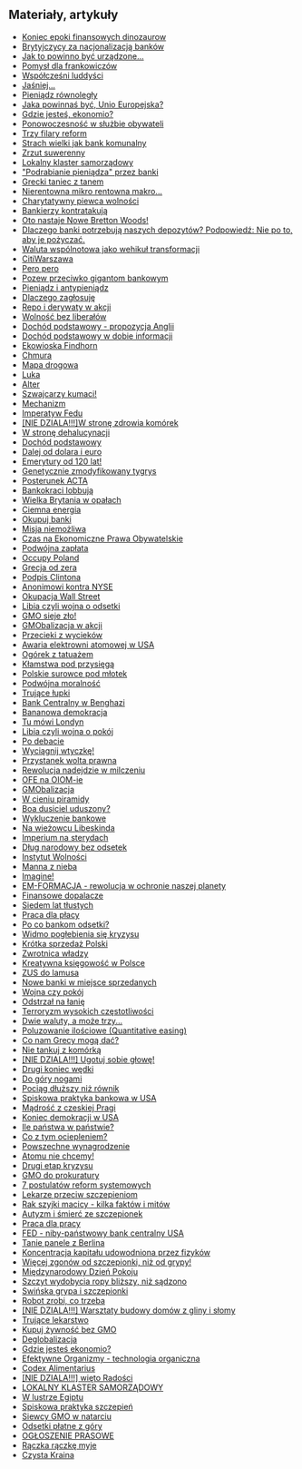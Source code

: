 
<h2>Materiały, artykuły</h2>
<p style="margin: 0px 0px 18px; font-size: 18px; font-family: Helvetica;">
<ul>
	<!--<li><a href='{{site.baseurl}}\articles\Waluta%20cyfrowa.html'>Waluta cyfrowa</a>-->
	<li><a href='{{site.baseurl}}\articles\Koniec%20epoki%20finansowych%20dinozaurow.html'>Koniec epoki finansowych dinozaurow</a>
	<li><a href='{{site.baseurl}}\articles\Brytyjczycy%20za%20nacjonalizacja%20bankow.html'>Brytyjczycy za nacjonalizacją banków</a>
	<li><a href='{{site.baseurl}}\articles\Jak%20to%20powinno%20byc%20urzadzone.html'>Jak to powinno być urządzone...</a>
	<li><a href='{{site.baseurl}}\articles\Pomysl%20dla%20frankowiczow.html'>Pomysł dla frankowiczów</a>
	<li><a href='{{site.baseurl}}\articles\Wspolczesni%20luddysci.html'>Współcześni luddyści</a>
	<li><a href='{{site.baseurl}}\articles\Jasniej.html'>Jaśniej...</a>
	<li><a href='{{site.baseurl}}\articles\Pieniadz%20rownolegly.html'>Pieniądz równoległy</a>
	<li><a href='{{site.baseurl}}\articles\Jaka%20powinnas%20byc%20Unio%20Europejska.html'>Jaka powinnaś być, Unio Europejska?</a>
	<li><a href='{{site.baseurl}}\articles\Gdzie%20jestes%20ekonomio.html'>Gdzie jesteś, ekonomio?</a>
	<li><a href='{{site.baseurl}}\articles\Ponowoczesnosc%20w%20sluzbie%20obywateli.html'>Ponowoczesność w służbie obywateli</a>
	<li><a href='{{site.baseurl}}\articles\Trzy%20filary%20reform.html'>Trzy filary reform</a>
	<li><a href='{{site.baseurl}}\articles\Strach%20wielki%20jak%20bank%20komunalny.html'>Strach wielki jak bank komunalny</a>
	<li><a href='{{site.baseurl}}\articles\Zrzut%20suwerenny.html'>Zrzut suwerenny</a>
	<li><a href='{{site.baseurl}}\articles\Lokalny%20klaster%20samorzadowy_.html'>Lokalny klaster samorządowy</a>
	<li><a href='{{site.baseurl}}\articles\Podrabianie%20pieniadza%20przez%20banki.html'>"Podrabianie pieniądza" przez banki</a>
	<li><a href='{{site.baseurl}}\articles\Grecki%20taniec%20z%20tanem.html'>Grecki taniec z tanem</a>
	<li><a href='{{site.baseurl}}\articles\Nierentowna%20mikro%20rentowna%20makro.html'>Nierentowna mikro rentowna makro...</a>
	<li><a href='{{site.baseurl}}\articles\Charytatywny%20piewca%20wolnosci.html'>Charytatywny piewca wolności</a>
	<li><a href='{{site.baseurl}}\articles\Bankierzy%20kontratakuja.html'>Bankierzy kontratakują</a>
	<li><a href='{{site.baseurl}}\articles\Oto%20nastaje%20Nowe%20Bretton%20Woods%21.html'>Oto nastaje Nowe Bretton Woods!</a>
	<li><a href='{{site.baseurl}}\articles\Dlaczego%20banki%20potrzebuja%20naszych%20depozytow%20Podpowiedz Nie%20po%20to%20aby%20je%20pozyczac.html'>Dlaczego banki potrzebują naszych depozytów? Podpowiedź: Nie po to, aby je pożyczać.</a>
	<li><a href='{{site.baseurl}}\articles\Waluta%20wspolnotowa%20jako%20wehikul%20transformacji.html'>Waluta wspólnotowa jako wehikuł transformacji</a>
	<li><a href='{{site.baseurl}}\articles\CitiWarszawa.html'>CitiWarszawa</a>
	<li><a href='{{site.baseurl}}\articles\Pero%20pero.html'>Pero pero</a>
	<li><a href='{{site.baseurl}}\articles\Pozew%20przeciwko%20gigantom%20bankowym.html'>Pozew przeciwko gigantom bankowym</a>
	<li><a href='{{site.baseurl}}\articles\Pieniadz%20i%20antypieniadz.html'>Pieniądz i antypieniądz</a>
	<li><a href='{{site.baseurl}}\articles\Dlaczego%20zaglosuje.html'>Dlaczego zagłosuję</a>
	<li><a href='{{site.baseurl}}\articles\Repo%20i%20derywaty%20w%20akcji.html'>Repo i derywaty w akcji</a>
	<li><a href='{{site.baseurl}}\articles\Wolnosc%20bez%20liberalow.html'>Wolność bez liberałów</a>
	<li><a href='{{site.baseurl}}\articles\Dochod%20podstawowy%20-%20propozycja%20Anglii.html'>Dochód podstawowy - propozycja Anglii</a>
	<li><a href='{{site.baseurl}}\articles\Dochod%20podstawowy%20w%20dobie%20informacji.html'>Dochód podstawowy w dobie informacji</a>
	<li><a href='{{site.baseurl}}\articles\Ekowioska%20Findhorn.html'>Ekowioska Findhorn</a>
	<li><a href='{{site.baseurl}}\articles\Chmura.html'>Chmura</a>
	<li><a href='{{site.baseurl}}\articles\Mapa%20drogowa.html'>Mapa drogowa</a>
	<li><a href='{{site.baseurl}}\articles\Luka.html'>Luka</a>
	<li><a href='{{site.baseurl}}\articles\Alter.html'>Alter</a>
	<li><a href='{{site.baseurl}}\articles\Szwajcarzy%20kumaci%21.html'>Szwajcarzy kumaci!</a>
	<li><a href='{{site.baseurl}}\articles\Mechanizm.html'>Mechanizm</a>
	<li><a href='{{site.baseurl}}\articles\Imperatyw%20Fedu.html'>Imperatyw Fedu</a>
	<li><a href='NIE DZIALA.html'>[NIE DZIALA!!!]W stronę zdrowia komórek</a>
	<li><a href='{{site.baseurl}}\articles\W%20strone%20dehalucynacji.html'>W stronę dehalucynacji</a>
	<li><a href='{{site.baseurl}}\articles\Dochod%20podstawowy.html'>Dochód podstawowy</a>
	<li><a href='{{site.baseurl}}\articles\Dalej%20od%20dolara%20i%20euro.html'>Dalej od dolara i euro</a>
	<li><a href='{{site.baseurl}}\articles\Emerytury%20od%20120%20lat%21.html'>Emerytury od 120 lat!</a>
	<li><a href='{{site.baseurl}}\articles\Genetycznie%20zmodyfikowany%20tygrys.html'>Genetycznie zmodyfikowany tygrys</a>
	<li><a href='{{site.baseurl}}\articles\Posterunek%20ACTA.html'>Posterunek ACTA</a>
	<li><a href='{{site.baseurl}}\articles\Bankokraci%20lobbuja.html'>Bankokraci lobbują</a>
	<li><a href='{{site.baseurl}}\articles\Wielka%20Brytania%20w%20opalach.html'>Wielka Brytania w opałach</a>
	<li><a href='{{site.baseurl}}\articles\Ciemna%20energia.html'>Ciemna energia</a>
	<li><a href='{{site.baseurl}}\articles\Okupuj%20banki.html'>Okupuj banki</a>
	<li><a href='{{site.baseurl}}\articles\Misja%20niemozliwa.html'>Misja niemożliwa</a>
	<li><a href='{{site.baseurl}}\articles\Czas%20na%20Ekonomiczne%20Prawa%20Obywatelskie.html'>Czas na Ekonomiczne Prawa Obywatelskie</a>
	<li><a href='{{site.baseurl}}\articles\Podwojna%20zaplata.html'>Podwójna zapłata</a>
	<li><a href='{{site.baseurl}}\articles\Occupy%20Poland.html'>Occupy Poland</a>
	<li><a href='{{site.baseurl}}\articles\Grecja%20od%20zera.html'>Grecja od zera</a>
	<li><a href='{{site.baseurl}}\articles\Podpis%20Clintona.html'>Podpis Clintona</a>
	<li><a href='{{site.baseurl}}\articles\Anonimowi%20kontra%20NYSE.html'>Anonimowi kontra NYSE</a>
	<li><a href='{{site.baseurl}}\articles\Okupacja%20Wall%20Street.html'>Okupacja Wall Street</a>
	<li><a href='{{site.baseurl}}\articles\Libia%20czyli%20wojna%20o%20odsetki.html'>Libia czyli wojna o odsetki</a>
	<li><a href='{{site.baseurl}}\articles\GMO%20sieje%20zlo%21.html'>GMO sieje zło!</a>
	<li><a href='{{site.baseurl}}\articles\GMObalizacja%20w%20akcji.html'>GMObalizacja w akcji</a>
	<li><a href='{{site.baseurl}}\articles\Przecieki%20z%20wyciekow.html'>Przecieki z wycieków</a>
	<li><a href='{{site.baseurl}}\articles\Awaria%20elektrowni%20atomowej%20w%20USA.html'>Awaria elektrowni atomowej w USA</a>
	<li><a href='{{site.baseurl}}\articles\Ogorek%20z%20tatuazem.html'>Ogórek z tatuażem</a>
	<li><a href='{{site.baseurl}}\articles\Klamstwa%20pod%20przysiega.html'>Kłamstwa pod przysięgą</a>
	<li><a href='{{site.baseurl}}\articles\Polskie%20surowce%20pod%20mlotek.html'>Polskie surowce pod młotek</a>
	<li><a href='{{site.baseurl}}\articles\Podwojna%20moralnosc.html'>Podwójna moralność</a>
	<li><a href='{{site.baseurl}}\articles\Trujace%20lupki.html'>Trujące łupki</a>
	<li><a href='{{site.baseurl}}\articles\Bank%20Centralny%20w%20Benghazi.html'>Bank Centralny w Benghazi</a>
	<li><a href='{{site.baseurl}}\articles\Bananowa%20demokracja.html'>Bananowa demokracja</a>
	<li><a href='{{site.baseurl}}\articles\Tu%20mowi%20Londyn.html'>Tu mówi Londyn</a>
	<li><a href='{{site.baseurl}}\articles\Libia%20czyli%20wojna%20o%20pokoj.html'>Libia czyli wojna o pokój</a>
	<li><a href='{{site.baseurl}}\articles\Po%20debacie.html'>Po debacie</a>
	<li><a href='{{site.baseurl}}\articles\Wyciagnij%20wtyczke%21.html'>Wyciągnij wtyczkę!</a>
	<li><a href='{{site.baseurl}}\articles\Przystanek%20wolta%20prawna.html'>Przystanek wolta prawna</a>
	<li><a href='{{site.baseurl}}\articles\Rewolucja%20nadejdzie%20w%20milczeniu.html'>Rewolucja nadejdzie w milczeniu</a>
	<li><a href='{{site.baseurl}}\articles\OFE%20na%20OIOM-ie.html'>OFE na OIOM-ie</a>
	<li><a href='{{site.baseurl}}\articles\GMObalizacja.html'>GMObalizacja</a>
	<li><a href='{{site.baseurl}}\articles\W%20cieniu%20piramidy.html'>W cieniu piramidy</a>
	<li><a href='{{site.baseurl}}\articles\Boa%20dusiciel%20uduszony.html'>Boa dusiciel uduszony?</a>
	<li><a href='{{site.baseurl}}\articles\Wykluczenie%20bankowe.html'>Wykluczenie bankowe</a>
	<li><a href='{{site.baseurl}}\articles\Na%20wiezowcu%20Libeskinda.html'>Na wieżowcu Libeskinda</a>
	<li><a href='{{site.baseurl}}\articles\Imperium%20na%20sterydach.html'>Imperium na sterydach</a>
	<li><a href='{{site.baseurl}}\articles\Dlug%20narodowy%20bez%20odsetek.html'>Dług narodowy bez odsetek</a>
	<li><a href='{{site.baseurl}}\articles\Instytut%20Wolnosci.html'>Instytut Wolności</a>
	<li><a href='{{site.baseurl}}\articles\Manna%20z%20nieba.html'>Manna z nieba</a>
	<li><a href='{{site.baseurl}}\articles\Imagine%21.html'>Imagine!</a>
	<li><a href='{{site.baseurl}}\articles\EM-FORMACJA%20-%20rewolucja%20w%20ochronie%20naszej%20planety.html'>EM-FORMACJA - rewolucja w ochronie naszej planety</a>
	<li><a href='{{site.baseurl}}\articles\Finansowe%20dopalacze.html'>Finansowe dopalacze</a>
	<li><a href='{{site.baseurl}}\articles\Siedem%20lat%20tlustych.html'>Siedem lat tłustych</a>
	<li><a href='{{site.baseurl}}\articles\Praca%20dla%20placy.html'>Praca dla płacy</a>
	<li><a href='{{site.baseurl}}\articles\Po%20co%20bankom%20odsetki.html'>Po co bankom odsetki?</a>
	<li><a href='{{site.baseurl}}\articles\Widmo%20poglebienia%20sie%20kryzysu.html'>Widmo pogłebienia się kryzysu</a>
	<li><a href='{{site.baseurl}}\articles\Krotka%20sprzedaz%20Polski.html'>Krótka sprzedaż Polski</a>
	<li><a href='{{site.baseurl}}\articles\Zwrotnica%20wladzy.html'>Zwrotnica władzy</a>
	<li><a href='{{site.baseurl}}\articles\Kreatywna%20ksiegowosc%20w%20Polsce.html'>Kreatywna księgowość w Polsce</a>
	<li><a href='{{site.baseurl}}\articles\ZUS%20do%20lamusa.html'>ZUS do lamusa</a>
	<li><a href='{{site.baseurl}}\articles\Nowe%20banki%20w%20miejsce%20sprzedanych.html'>Nowe banki w miejsce sprzedanych</a>
	<li><a href='{{site.baseurl}}\articles\Wojna%20czy%20pokoj.html'>Wojna czy pokój</a>
	<li><a href='{{site.baseurl}}\articles\Odstrzal%20na%20lanie.html'>Odstrzał na łanię</a>
	<li><a href='{{site.baseurl}}\articles\Terroryzm%20wysokich%20czestotliwosci.html'>Terroryzm wysokich częstotliwości</a>
	<li><a href='{{site.baseurl}}\articles\Dwie%20waluty%20a%20moze%20trzy.html'>Dwie waluty, a może trzy...</a>
	<li><a href='{{site.baseurl}}\articles\Poluzowanie%20ilosciowe%20%28Quantitative%20easing%29.html'>Poluzowanie ilościowe (Quantitative easing)</a>
	<li><a href='{{site.baseurl}}\articles\Co%20nam%20Grecy%20moga%20dac.html'>Co nam Grecy mogą dać?</a>
	<li><a href='{{site.baseurl}}\articles\Nie%20tankuj%20z%20komorka.html'>Nie tankuj z komórką</a>
	<li><a href='NIE DZIALA.html'>[NIE DZIALA!!!] Ugotuj sobie głowę!</a>
	<li><a href='{{site.baseurl}}\articles\Drugi%20koniec%20wedki.html'>Drugi koniec wędki</a>
	<li><a href='{{site.baseurl}}\articles\Do%20gory%20nogami.html'>Do góry nogami</a>
	<li><a href='{{site.baseurl}}\articles\Pociag%20dluzszy%20niz%20rownik.html'>Pociąg dłuższy niż równik</a>
	<li><a href='{{site.baseurl}}\articles\Spiskowa%20praktyka%20bankowa%20w%20USA.html'>Spiskowa praktyka bankowa w USA</a>
	<li><a href='{{site.baseurl}}\articles\Madrosc%20z%20czeskiej%20Pragi.html'>Mądrość z czeskiej Pragi</a>
	<li><a href='{{site.baseurl}}\articles\Koniec%20demokracji%20w%20USA.html'>Koniec demokracji w USA</a>
	<li><a href='{{site.baseurl}}\articles\Ile%20panstwa%20w%20panstwie.html'>Ile państwa w państwie?</a>
	<li><a href='{{site.baseurl}}\articles\Co%20z%20tym%20ociepleniem.html'>Co z tym ociepleniem?</a>
	<li><a href='{{site.baseurl}}\articles\Powszechne%20wynagrodzenie.html'>Powszechne wynagrodzenie</a>
	<li><a href='{{site.baseurl}}\articles\Atomu%20nie%20chcemy%21.html'>Atomu nie chcemy!</a>
	<li><a href='{{site.baseurl}}\articles\Drugi%20etap%20kryzysu.html'>Drugi etap kryzysu</a>
	<li><a href='{{site.baseurl}}\articles\GMO%20do%20prokuratury.html'>GMO do prokuratury</a>
	<li><a href='{{site.baseurl}}\articles\7%20postulatow%20reform%20systemowych.html'>7 postulatów reform systemowych</a>
	<li><a href='{{site.baseurl}}\articles\Lekarze%20przeciw%20szczepieniom.html'>Lekarze przeciw szczepieniom</a>
	<li><a href='{{site.baseurl}}\articles\Rak%20szyjki%20macicy%20-%20kilka%20faktow%20i%20mitow.html'>Rak szyjki macicy - kilka faktów i mitów</a>
	<li><a href='{{site.baseurl}}\articles\Autyzm%20i%20smierc%20ze%20szczepionek.html'>Autyzm i śmierć ze szczepionek</a>
	<li><a href='{{site.baseurl}}\articles\Praca%20dla%20pracy.html'>Praca dla pracy</a>
	<li><a href='{{site.baseurl}}\articles\FED%20-%20niby-panstwowy%20bank%20centralny%20USA.html'>FED - niby-państwowy bank centralny USA</a>
	<li><a href='{{site.baseurl}}\articles\Tanie%20panele%20z%20Berlina.html'>Tanie panele z Berlina</a>
	<li><a href='{{site.baseurl}}\articles\Koncentracja%20kapitalu%20udowodniona%20przez%20fizykow.html'>Koncentracja kapitału udowodniona przez fizyków</a>
	<li><a href='{{site.baseurl}}\articles\Wiecej%20zgonow%20od%20szczepionki%20niz%20od%20grypy%21.html'>Więcej zgonów od szczepionki, niż od grypy!</a>
	<li><a href='{{site.baseurl}}\articles\Miedzynarodowy%20Dzien%20Pokoju.html'>Międzynarodowy Dzień Pokoju</a>
	<li><a href='{{site.baseurl}}\articles\Szczyt%20wydobycia%20ropy%20blizszy%20niz%20sadzono.html'>Szczyt wydobycia ropy bliższy, niż sądzono</a>
	<li><a href='{{site.baseurl}}\articles\Swinska%20grypa%20i%20szczepionki.html'>Swińska grypa i szczepionki</a>
	<li><a href='{{site.baseurl}}\articles\Robot%20zrobi%20co%20trzeba.html'>Robot zrobi, co trzeba</a>
	<li><a href='NIE DZIALA.html'>[NIE DZIALA!!!] Warsztaty budowy domów z gliny i słomy</a>
	<li><a href='{{site.baseurl}}\articles\Trujace%20lekarstwo.html'>Trujące lekarstwo</a>
	<li><a href='{{site.baseurl}}\articles\Kupuj%20zywnosc%20bez%20GMO.html'>Kupuj żywność bez GMO</a>
	<li><a href='{{site.baseurl}}\articles\Deglobalizacja.html'>Deglobalizacja</a>
	<li><a href='{{site.baseurl}}\articles\Gdzie%20jestes%20ekonomio.html'>Gdzie jesteś ekonomio?</a>
	<li><a href='{{site.baseurl}}\articles\Efektywne%20Organizmy%20-%20technologia%20organiczna.html'>Efektywne Organizmy - technologia organiczna</a>
	<li><a href='{{site.baseurl}}\articles\Codex%20Alimentarius.html'>Codex Alimentarius</a>
	<li><a href='NIE DZIALA.html'>[NIE DZIALA!!!] więto Radości</a>
	<li><a href='{{site.baseurl}}\articles\LOKALNY%20KLASTER%20SAMORZADOWY.html'>LOKALNY KLASTER SAMORZĄDOWY</a>
	<li><a href='{{site.baseurl}}\articles\W%20lustrze%20Egiptu.html'>W lustrze Egiptu</a>
	<li><a href='{{site.baseurl}}\articles\Spiskowa%20praktyka%20szczepien.html'>Spiskowa praktyka szczepień</a>
	<li><a href='{{site.baseurl}}\articles\Siewcy%20GMO%20w%20natarciu.html'>Siewcy GMO w natarciu</a>
	<li><a href='{{site.baseurl}}\articles\Odsetki%20platne%20z%20gory.html'>Odsetki płatne z góry</a>
	<li><a href='{{site.baseurl}}\articles\OGLOSZENIE%20PRASOWE.html'>OGŁOSZENIE PRASOWE</a>
	<li><a href='{{site.baseurl}}\articles\Raczka%20raczke%20myje.html'>Rączka rączkę myje</a>
	<li><a href='{{site.baseurl}}\articles\Czysta%20Kraina.html'>Czysta Kraina</a>


	


